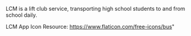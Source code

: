 LCM is a lift club service, transporting high school students to and from school daily.


LCM App Icon Resource: https://www.flaticon.com/free-icons/bus"